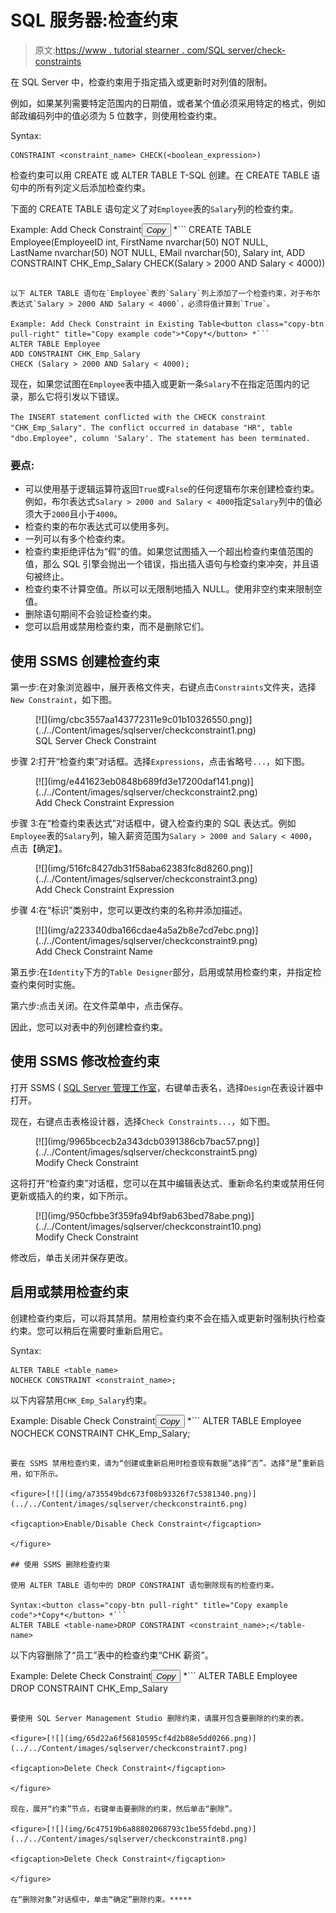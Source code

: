 # SQL 服务器:检查约束

> 原文:[https://www . tutorial stearner . com/SQL server/check-constraints](https://www.tutorialsteacher.com/sqlserver/check-constraints)

在 SQL Server 中，检查约束用于指定插入或更新时对列值的限制。

例如，如果某列需要特定范围内的日期值，或者某个值必须采用特定的格式，例如邮政编码列中的值必须为 5 位数字，则使用检查约束。

Syntax:

```
CONSTRAINT <constraint_name> CHECK(<boolean_expression>) 
```

检查约束可以用 CREATE 或 ALTER TABLE T-SQL 创建。在 CREATE TABLE 语句中的所有列定义后添加检查约束。

下面的 CREATE TABLE 语句定义了对`Employee`表的`Salary`列的检查约束。

Example: Add Check Constraint<button class="copy-btn pull-right" title="Copy example code">*Copy*</button> *```
CREATE TABLE Employee(EmployeeID int,
    FirstName nvarchar(50) NOT NULL,  
    LastName nvarchar(50) NOT NULL, 
    EMail nvarchar(50),
    Salary int,
    ADD CONSTRAINT CHK_Emp_Salary CHECK(Salary > 2000 AND Salary < 4000)) 
```

以下 ALTER TABLE 语句在`Employee`表的`Salary`列上添加了一个检查约束，对于布尔表达式`Salary > 2000 AND Salary < 4000`，必须将值计算到`True`。

Example: Add Check Constraint in Existing Table<button class="copy-btn pull-right" title="Copy example code">*Copy*</button> *```
ALTER TABLE Employee   
ADD CONSTRAINT CHK_Emp_Salary  
CHECK (Salary > 2000 AND Salary < 4000); 
```

现在，如果您试图在`Employee`表中插入或更新一条`Salary`不在指定范围内的记录，那么它将引发以下错误。

`The INSERT statement conflicted with the CHECK constraint "CHK_Emp_Salary". The conflict occurred in database "HR", table "dbo.Employee", column 'Salary'. The statement has been terminated.`

### 要点:

*   可以使用基于逻辑运算符返回`True`或`False`的任何逻辑布尔来创建检查约束。 例如，布尔表达式`Salary > 2000 and Salary < 4000`指定`Salary`列中的值必须大于`2000`且小于`4000`。
*   检查约束的布尔表达式可以使用多列。
*   一列可以有多个检查约束。
*   检查约束拒绝评估为“假”的值。如果您试图插入一个超出检查约束值范围的值，那么 SQL 引擎会抛出一个错误，指出插入语句与检查约束冲突，并且语句被终止。
*   检查约束不计算空值。所以可以无限制地插入 NULL。使用非空约束来限制空值。
*   删除语句期间不会验证检查约束。
*   您可以启用或禁用检查约束，而不是删除它们。

## 使用 SSMS 创建检查约束

第一步:在对象浏览器中，展开表格文件夹，右键点击`Constraints`文件夹，选择`New Constraint`，如下图。

<figure>[![](img/cbc3557aa143772311e9c01b10326550.png)](../../Content/images/sqlserver/checkconstraint1.png)

<figcaption>SQL Server Check Constraint</figcaption>

</figure>

步骤 2:打开“检查约束”对话框。选择`Expressions`，点击省略号`...`，如下图。

<figure>[![](img/e441623eb0848b689fd3e17200daf141.png)](../../Content/images/sqlserver/checkconstraint2.png)

<figcaption>Add Check Constraint Expression</figcaption>

</figure>

步骤 3:在“检查约束表达式”对话框中，键入检查约束的 SQL 表达式。例如`Employee`表的`Salary`列，输入薪资范围为`Salary > 2000 and Salary < 4000`，点击【确定】。

<figure>[![](img/516fc8427db31f58aba62383fc8d8260.png)](../../Content/images/sqlserver/checkconstraint3.png)

<figcaption>Add Check Constraint Expression</figcaption>

</figure>

步骤 4:在“标识”类别中，您可以更改约束的名称并添加描述。

<figure>[![](img/a223340dba166cdae4a5a2b8e7cd7ebc.png)](../../Content/images/sqlserver/checkconstraint9.png)

<figcaption>Add Check Constraint Name</figcaption>

</figure>

第五步:在`Identity`下方的`Table Designer`部分，启用或禁用检查约束，并指定检查约束何时实施。

第六步:点击关闭。在文件菜单中，点击保存。

因此，您可以对表中的列创建检查约束。

## 使用 SSMS 修改检查约束

打开 SSMS ( [SQL Server 管理工作室](/sqlserver/sql-server-management-studio)，右键单击表名，选择`Design`在表设计器中打开。

现在，右键点击表格设计器，选择`Check Constraints...`，如下图。

<figure>[![](img/9965bcecb2a343dcb0391386cb7bac57.png)](../../Content/images/sqlserver/checkconstraint5.png)

<figcaption>Modify Check Constraint</figcaption>

</figure>

这将打开“检查约束”对话框，您可以在其中编辑表达式、重新命名约束或禁用任何更新或插入的约束，如下所示。

<figure>[![](img/950cfbbe3f359fa94bf9ab63bed78abe.png)](../../Content/images/sqlserver/checkconstraint10.png)

<figcaption>Modify Check Constraint</figcaption>

</figure>

修改后，单击关闭并保存更改。

## 启用或禁用检查约束

创建检查约束后，可以将其禁用。禁用检查约束不会在插入或更新时强制执行检查约束。您可以稍后在需要时重新启用它。

Syntax:

```
ALTER TABLE <table_name>
NOCHECK CONSTRAINT <constraint_name>; 
```

以下内容禁用`CHK_Emp_Salary`约束。

Example: Disable Check Constraint<button class="copy-btn pull-right" title="Copy example code">*Copy*</button> *```
ALTER TABLE Employee   
NOCHECK CONSTRAINT CHK_Emp_Salary; 
```

要在 SSMS 禁用检查约束，请为“创建或重新启用时检查现有数据”选择“否”。选择“是”重新启用，如下所示。

<figure>[![](img/a735549bdc673f08b93326f7c5381340.png)](../../Content/images/sqlserver/checkconstraint6.png)

<figcaption>Enable/Disable Check Constraint</figcaption>

</figure>

## 使用 SSMS 删除检查约束

使用 ALTER TABLE 语句中的 DROP CONSTRAINT 语句删除现有的检查约束。

Syntax:<button class="copy-btn pull-right" title="Copy example code">*Copy*</button> *```
ALTER TABLE <table-name>DROP CONSTRAINT <constraint_name>;</table-name> 
```

以下内容删除了“员工”表中的检查约束“CHK 薪资”。

Example: Delete Check Constraint<button class="copy-btn pull-right" title="Copy example code">*Copy*</button> *```
ALTER TABLE Employee   
DROP CONSTRAINT CHK_Emp_Salary 
```

要使用 SQL Server Management Studio 删除约束，请展开包含要删除的约束的表。

<figure>[![](img/65d22a6f56810595cf4d2b88e5dd0266.png)](../../Content/images/sqlserver/checkconstraint7.png)

<figcaption>Delete Check Constraint</figcaption>

</figure>

现在，展开“约束”节点，右键单击要删除的约束，然后单击“删除”。

<figure>[![](img/6c47519b6a88802068793c1be55fdebd.png)](../../Content/images/sqlserver/checkconstraint8.png)

<figcaption>Delete Check Constraint</figcaption>

</figure>

在“删除对象”对话框中，单击“确定”删除约束。*****